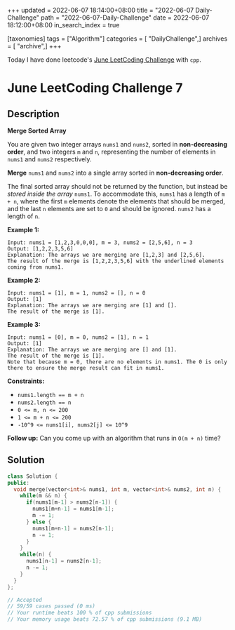 +++
updated = 2022-06-07 18:14:00+08:00
title = "2022-06-07 Daily-Challenge"
path = "2022-06-07-Daily-Challenge"
date = 2022-06-07 18:12:00+08:00
in_search_index = true

[taxonomies]
tags = ["Algorithm"]
categories = [ "DailyChallenge",]
archives = [ "archive",]
+++

Today I have done leetcode's [June LeetCoding Challenge](https://leetcode.com/problems/merge-sorted-array/) with `cpp`.

<!-- more -->

# June LeetCoding Challenge 7

## Description

**Merge Sorted Array**

You are given two integer arrays `nums1` and `nums2`, sorted in **non-decreasing order**, and two integers `m` and `n`, representing the number of elements in `nums1` and `nums2` respectively.

**Merge** `nums1` and `nums2` into a single array sorted in **non-decreasing order**.

The final sorted array should not be returned by the function, but instead be *stored inside the array* `nums1`. To accommodate this, `nums1` has a length of `m + n`, where the first `m` elements denote the elements that should be merged, and the last `n` elements are set to `0` and should be ignored. `nums2` has a length of `n`.

 

**Example 1:**

```
Input: nums1 = [1,2,3,0,0,0], m = 3, nums2 = [2,5,6], n = 3
Output: [1,2,2,3,5,6]
Explanation: The arrays we are merging are [1,2,3] and [2,5,6].
The result of the merge is [1,2,2,3,5,6] with the underlined elements coming from nums1.
```

**Example 2:**

```
Input: nums1 = [1], m = 1, nums2 = [], n = 0
Output: [1]
Explanation: The arrays we are merging are [1] and [].
The result of the merge is [1].
```

**Example 3:**

```
Input: nums1 = [0], m = 0, nums2 = [1], n = 1
Output: [1]
Explanation: The arrays we are merging are [] and [1].
The result of the merge is [1].
Note that because m = 0, there are no elements in nums1. The 0 is only there to ensure the merge result can fit in nums1.
```

 

**Constraints:**

- `nums1.length == m + n`
- `nums2.length == n`
- `0 <= m, n <= 200`
- `1 <= m + n <= 200`
- `-10^9 <= nums1[i], nums2[j] <= 10^9`

 

**Follow up:** Can you come up with an algorithm that runs in `O(m + n)` time?

## Solution

``` cpp
class Solution {
public:
  void merge(vector<int>& nums1, int m, vector<int>& nums2, int n) {
    while(m && n) {
      if(nums1[m-1] > nums2[n-1]) {
        nums1[m+n-1] = nums1[m-1];
        m -= 1;
      } else {
        nums1[m+n-1] = nums2[n-1];
        n -= 1;
      }
    }
    while(n) {
      nums1[n-1] = nums2[n-1];
      n -= 1;   
    }
  }
};

// Accepted
// 59/59 cases passed (0 ms)
// Your runtime beats 100 % of cpp submissions
// Your memory usage beats 72.57 % of cpp submissions (9.1 MB)
```
